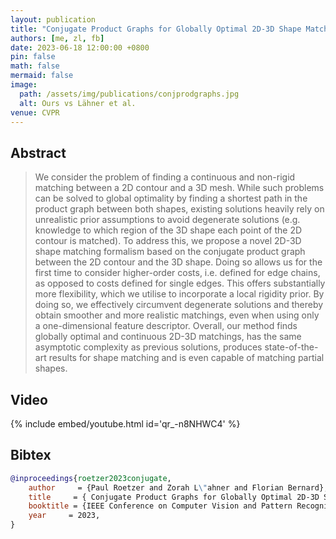 ```yaml
---
layout: publication
title: "Conjugate Product Graphs for Globally Optimal 2D-3D Shape Matching"
authors: [me, zl, fb]
date: 2023-06-18 12:00:00 +0800
pin: false
math: false
mermaid: false
image:
  path: /assets/img/publications/conjprodgraphs.jpg
  alt: Ours vs Lähner et al.
venue: CVPR
---
```


## Abstract

> We consider the problem of finding a continuous and non-rigid matching between a 2D contour and a 3D mesh. While such problems can be solved to global optimality by finding a shortest path in the product graph between both shapes, existing solutions heavily rely on unrealistic prior assumptions to avoid degenerate solutions (e.g. knowledge to which region of the 3D shape each point of the 2D contour is matched). To address this, we propose a novel 2D-3D shape matching formalism based on the conjugate product graph between the 2D contour and the 3D shape. Doing so allows us for the first time to consider higher-order costs, i.e. defined for edge chains, as opposed to costs defined for single edges. This offers substantially more flexibility, which we utilise to incorporate a local rigidity prior. By doing so, we effectively circumvent degenerate solutions and thereby obtain smoother and more realistic matchings, even when using only a one-dimensional feature descriptor. Overall, our method finds globally optimal and continuous 2D-3D matchings, has the same asymptotic complexity as previous solutions, produces state-of-the-art results for shape matching and is even capable of matching partial shapes.  

## Video

{% include embed/youtube.html id='qr_-n8NHWC4' %}



## Bibtex
```bibtex
@inproceedings{roetzer2023conjugate,
    author     = {Paul Roetzer and Zorah L\"ahner and Florian Bernard},
    title     = { Conjugate Product Graphs for Globally Optimal 2D-3D Shape Matching },
    booktitle = {IEEE Conference on Computer Vision and Pattern Recognition (CVPR)},
    year     = 2023,
}
```
